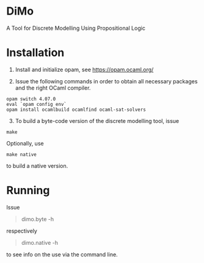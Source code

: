 # DiMo
A Tool for Discrete Modelling Using Propositional Logic


Installation
============

1. Install and initialize opam, see https://opam.ocaml.org/

2. Issue the following commands in order to obtain all necessary packages and the right OCaml compiler.

```
opam switch 4.07.0
eval `opam config env` 
opam install ocamlbuild ocamlfind ocaml-sat-solvers
```

3. To build a byte-code version of the discrete modelling tool, issue

```
make
```

Optionally, use

```
make native
```

to build a native version.



Running
=======

Issue

> dimo.byte -h

respectively

> dimo.native -h

to see info on the use via the command line.

